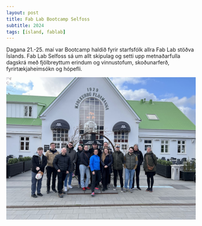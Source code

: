 ```yaml
---
layout: post
title: Fab Lab Bootcamp Selfoss
subtitle: 2024
tags: [ísland, fablab]
---
```


Dagana 21.-25. maí var Bootcamp haldið fyrir starfsfólk allra Fab Lab stöðva Íslands. Fab Lab Selfoss sá um allt skipulag og setti upp metnaðarfulla dagskrá með fjölbreyttum erindum og vinnustofum, skoðunarferð, fyrirtækjaheimsókn og hópefli. 

![Hópurinn](../img/_posts/IMG_8470.jpg)
